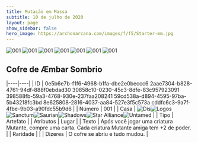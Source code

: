 ```yaml
---
title: Mutação em Massa
subtitle: 10 de julho de 2020
layout: page
show_sidebar: false
hero_image: https://archonarcana.com/images/f/f5/Starter-mm.jpg
---
```


![001](https://cdn.keyforgegame.com/media/card_front/pt/479_001_8GCXGP3F824C_pt.png) ![001](https://cdn.keyforgegame.com/media/card_front/pt/479_001_J2W5W895WG9H_pt.png) ![001](https://cdn.keyforgegame.com/media/card_front/pt/479_001_WW3R835F4W2G_pt.png) ![001](https://cdn.keyforgegame.com/media/card_front/pt/479_001_HHRX6V47FPCV_pt.png) ![001](https://cdn.keyforgegame.com/media/card_front/pt/479_001_FVM2M8W42375_pt.png) ![001](https://cdn.keyforgegame.com/media/card_front/pt/479_001_457WQ26H976Q_pt.png) ![001](https://cdn.keyforgegame.com/media/card_front/pt/479_001_CPFJ6XH2W6M2_pt.png)

## Cofre de Æmbar Sombrio

|----|----|
| ID | 0e5b6e7b-f1f6-4968-b1fa-dbe2e0beccc6 2aae7304-b828-4761-94df-888f0ebdad30 30858c10-0230-45c3-8dfe-83c957923091 398588fb-59a3-4768-930e-237faa208241 59cd538a-d894-4595-97ba-5b43218fc3bd 8e625808-2816-4037-aa84-527e3f5c573a cddfc6c3-9a7f-4fbe-9b03-a90fdc55b9d6 |
| Número | 001 |
| Casa | ![Dis](https://archonarcana.com/images/thumb/e/e8/Dis.png/22px-Dis.png "Dis")![Logos](https://archonarcana.com/images/thumb/c/ce/Logos.png/22px-Logos.png "Logos")![Sanctum](https://archonarcana.com/images/thumb/c/c7/Sanctum.png/22px-Sanctum.png "Santuário")![Saurian](https://archonarcana.com/images/thumb/9/9e/Saurian_P.png/22px-Saurian_P.png "Sauro")![Shadows](https://archonarcana.com/images/thumb/e/ee/Shadows.png/22px-Shadows.png "Sombras")![Star Alliance](https://archonarcana.com/images/thumb/7/7d/Star_Alliance.png/22px-Star_Alliance.png "Aliança Estelar")![Untamed](https://archonarcana.com/images/thumb/b/bd/Untamed.png/22px-Untamed.png "Indomados") |
| Tipo | Artefato |
| Atributos | Lugar |
| Texto | Após você jogar uma criatura Mutante, compre uma carta.  Cada criatura Mutante amiga tem +2 de poder. |
| Raridade |  |
| Dizeres | O cofre se abriu e tudo mudou. |
